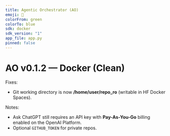 ```yaml
---
title: Agentic Orchestrator (AO)
emoji: 🧠
colorFrom: green
colorTo: blue
sdk: docker
sdk_version: "1"
app_file: app.py
pinned: false
---
```


# AO v0.1.2 — Docker (Clean)

Fixes:
- Git working directory is now **/home/user/repo_ro** (writable in HF Docker Spaces).

Notes:
- Ask ChatGPT still requires an API key with **Pay-As-You-Go** billing enabled on the OpenAI Platform.
- Optional `GITHUB_TOKEN` for private repos.
